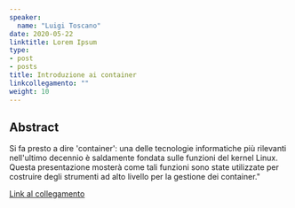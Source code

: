 ```yaml
---
speaker:
  name: "Luigi Toscano"
date: 2020-05-22
linktitle: Lorem Ipsum
type:
- post
- posts
title: Introduzione ai container
linkcollegamento: ""
weight: 10
---
```


## Abstract

Si fa presto a dire 'container': una delle tecnologie informatiche più
rilevanti nell'ultimo decennio è saldamente fondata sulle funzioni del kernel
Linux. Questa presentazione mosterà come tali funzioni sono state utilizzate
per costruire degli strumenti ad alto livello per la gestione dei container."

[Link al collegamento](https://gohugo.io/getting-started/)